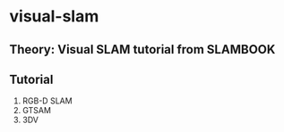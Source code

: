 # visual-slam

## Theory: Visual SLAM tutorial from SLAMBOOK

## Tutorial

1. RGB-D SLAM 
2. GTSAM 
3. 3DV
